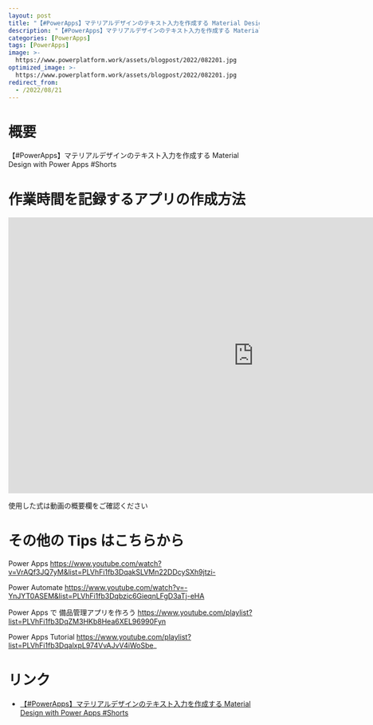 ```yaml
---
layout: post
title: "【#PowerApps】マテリアルデザインのテキスト入力を作成する Material Design with Power Apps #Shorts"
description: "【#PowerApps】マテリアルデザインのテキスト入力を作成する Material Design with Power Apps #Shortsを動画で分かりやすく解説"
categories: [PowerApps]
tags: [PowerApps]
image: >-
  https://www.powerplatform.work/assets/blogpost/2022/082201.jpg
optimized_image: >-
  https://www.powerplatform.work/assets/blogpost/2022/082201.jpg
redirect_from:
  - /2022/08/21
---
```



#  概要

【#PowerApps】マテリアルデザインのテキスト入力を作成する Material Design with Power Apps #Shorts


# 作業時間を記録するアプリの作成方法

<iframe width="983" height="553" src="https://www.youtube.com/embed/8rqvGY9G0sg" title="YouTube video player" frameborder="0" allow="accelerometer; autoplay; clipboard-write; encrypted-media; gyroscope; picture-in-picture" allowfullscreen></iframe>


使用した式は動画の概要欄をご確認ください


# その他の Tips はこちらから

Power Apps
https://www.youtube.com/watch?v=VrAQf3JQ7yM&list=PLVhFi1fb3DqakSLVMn22DDcySXh9jtzi- 

Power Automate
https://www.youtube.com/watch?v=-YnJYT0ASEM&list=PLVhFi1fb3Dqbzic6GieqnLFgD3aTj-eHA

Power Apps で 備品管理アプリを作ろう
https://www.youtube.com/playlist?list=PLVhFi1fb3DqZM3HKb8Hea6XEL96990Fyn

Power Apps Tutorial
https://www.youtube.com/playlist?list=PLVhFi1fb3DqalxpL974VvAJvV4iWoSbe_

# リンク


- [【#PowerApps】マテリアルデザインのテキスト入力を作成する Material Design with Power Apps #Shorts](https://www.youtube.com/watch?v=8rqvGY9G0sg)

